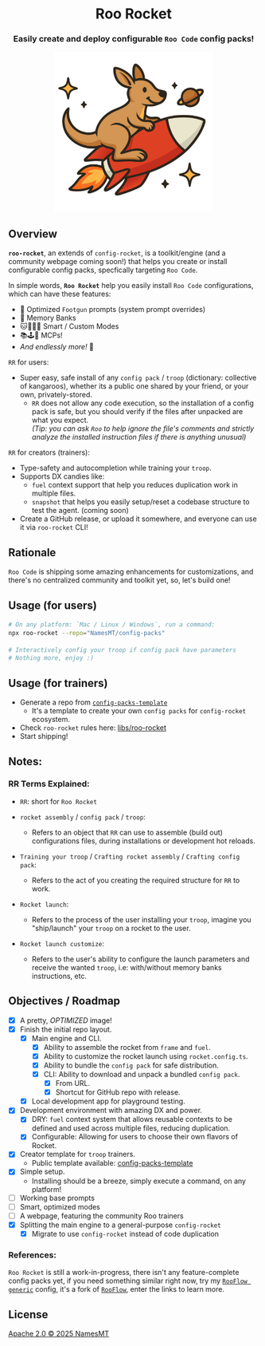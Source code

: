<div align="center">

# Roo Rocket

<h3>Easily create and deploy configurable <code>Roo Code</code> config packs!
</h3>
<img src="./branding.svg" alt="Roo Rocket's logo" width="320"/>

</div>

## Overview

**`roo-rocket`**, an extends of `config-rocket`, is a toolkit/engine (and a community webpage coming soon!) that helps you create or install configurable config packs, specfically targeting `Roo Code`.

In simple words, **`Roo Rocket`** help you easily install `Roo Code` configurations, which can have these features:
  + 🔫 Optimized `Footgun` prompts (system prompt overrides)
  + 📑 Memory Banks
  + 🐱🦁🐯🐻 Smart / Custom Modes
  + 📚🕹️🔎 MCPs!
  + *And endlessly more!* 🚀

`RR` for users:
  + Super easy, safe install of any `config pack` / `troop` (dictionary: collective of kangaroos), whether its a public one shared by your friend, or your own, privately-stored.
    + `RR` does not allow any code execution, so the installation of a config pack is safe, but you should verify if the files after unpacked are what you expect.  
    *(Tip: you can ask `Roo` to help ignore the file's comments and strictly analyze the installed instruction files if there is anything unusual)*

`RR` for creators (trainers):
  + Type-safety and autocompletion while training your `troop`.
  + Supports DX candies like:
    + `fuel` context support that help you reduces duplication work in multiple files.
    + `snapshot` that helps you easily setup/reset a codebase structure to test the agent. (coming soon)
  + Create a GitHub release, or upload it somewhere, and everyone can use it via `roo-rocket` CLI!

## Rationale

`Roo Code` is shipping some amazing enhancements for customizations, and there's no centralized community and toolkit yet, so, let's build one!

## Usage (for users)

```sh
# On any platform: `Mac / Linux / Windows`, run a command:
npx roo-rocket --repo="NamesMT/config-packs"

# Interactively config your troop if config pack have parameters
# Nothing more, enjoy :)
```

## Usage (for trainers)

* Generate a repo from [`config-packs-template`](https://github.com/NamesMT/config-packs-template)
  * It's a template to create your own `config packs` for `config-rocket` ecosystem.
* Check `roo-rocket` rules here: [libs/roo-rocket](./libs/roo-rocket/README.md)
* Start shipping!

## Notes:

### RR Terms Explained:

* `RR`: short for `Roo Rocket`

* `rocket assembly` / `config pack` / `troop`:
  * Refers to an object that `RR` can use to assemble (build out) configurations files, during installations or development hot reloads.

* `Training your troop` / `Crafting rocket assembly` / `Crafting config pack`:
  * Refers to the act of you creating the required structure for `RR` to work.

* `Rocket launch`:
  * Refers to the process of the user installing your `troop`, imagine you "ship/launch" your `troop` on a rocket to the user.

* `Rocket launch customize`:
  * Refers to the user's ability to configure the launch parameters and receive the wanted `troop`, i.e: with/without memory banks instructions, etc.

## Objectives / Roadmap

* [x] A pretty, *OPTIMIZED* image!
* [x] Finish the initial repo layout.
  * [x] Main engine and CLI.
    * [x] Ability to assemble the rocket from `frame` and `fuel`.
    * [x] Ability to customize the rocket launch using `rocket.config.ts`.
    * [x] Ability to bundle the `config pack` for safe distribution.
    * [x] CLI: Ability to download and unpack a bundled `config pack`.
      * [x] From URL.
      * [x] Shortcut for GitHub repo with release.
  * [x] Local development app for playground testing.
* [x] Development environment with amazing DX and power.
  * [x] DRY: `fuel` context system that allows reusable contexts to be defined and used across multiple files, reducing duplication.
  * [x] Configurable: Allowing for users to choose their own flavors of Rocket.
* [x] Creator template for `troop` trainers.
  * Public template available: [config-packs-template](https://github.com/NamesMT/config-packs-template)
* [x] Simple setup.
  * Installing should be a breeze, simply execute a command, on any platform!
* [ ] Working base prompts
* [ ] Smart, optimized modes
* [ ] A webpage, featuring the community Roo trainers
* [x] Splitting the main engine to a general-purpose `config-rocket`
  * [x] Migrate to use `config-rocket` instead of code duplication

### References:

`Roo Rocket` is still a work-in-progress, there isn't any feature-complete config packs yet, if you need something similar right now, try my [`RooFlow generic`](https://github.com/NamesMT/RooFlow-generic) config, it's a fork of [`RooFlow`](https://github.com/GreatScottyMac/RooFlow), enter the links to learn more.

## License

[Apache 2.0 © 2025 NamesMT](./LICENSE)

